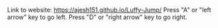 Link to website: https://ajesh151.github.io/Luffy-Jump/
Press "A" or "left arrow" key to go left. 
Press "D" or "right arrow" key to go right.
